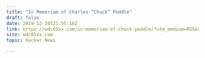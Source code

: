 ```yaml
---
title: "In Memoriam of Charles “Chuck” Peddle"
draft: false
date: 2019-12-20T21:55:16Z
link: https://wdc65xx.com/in-memoriam-of-chuck-peddle/?utm_medium=RSS&utm_source=hune
site: wdc65xx.com
topic: Hacker News  

---
```

